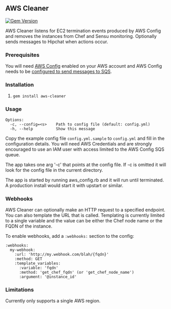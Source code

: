 ## AWS Cleaner

[![Gem Version](https://badge.fury.io/rb/aws-cleaner.svg)](http://badge.fury.io/rb/aws-cleaner)

AWS Cleaner listens for EC2 termination events produced by AWS Config
and removes the instances from Chef and Sensu monitoring. Optionally
sends messages to Hipchat when actions occur.

### Prerequisites

You will need [AWS Config](http://aws.amazon.com/config/) enabled on
your AWS account and AWS Config needs to be [configured to send
messages to
SQS](http://docs.aws.amazon.com/config/latest/developerguide/monitor-resource-changes.html).

### Installation

1. `gem install aws-cleaner`

### Usage

```
Options:
  -c, --config=<s>    Path to config file (default: config.yml)
  -h, --help          Show this message
```

Copy the example config file ``config.yml.sample`` to ``config.yml``
and fill in the configuration details. You will need AWS Credentials
and are strongly encouraged to use an IAM user with access limited to
the AWS Config SQS queue.

The app takes one arg '-c' that points at the config file. If -c is
omitted it will look for the config file in the current directory.

The app is started by running aws_config.rb and it will run until
terminated. A production install would start it with upstart or
similar.

### Webhooks

AWS Cleaner can optionally make an HTTP request to a specified endpoint. You can
also template the URL that is called. Templating is currently limited to a single
variable and the value can be either the Chef node name or the FQDN of the instance.

To enable webhooks, add a `:webhooks:` section to the config:

```
:webhooks:
  my-webhook:
    :url: 'http://my.webhook.com/blah/{fqdn}'
    :method: GET
    :template_variables:
      :variable: 'fqdn'
      :method: 'get_chef_fqdn' (or 'get_chef_node_name')
      :argument: '@instance_id'
```


### Limitations

Currently only supports a single AWS region.

